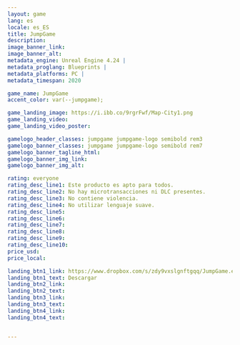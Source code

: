 ```yaml
---
layout: game
lang: es
locale: es_ES
title: JumpGame
description: 
image_banner_link:
image_banner_alt:
metadata_engine: Unreal Engine 4.24 |
metadata_proglang: Blueprints |
metadata_platforms: PC |
metadata_timespan: 2020

game_name: JumpGame
accent_color: var(--jumpgame);

game_landing_image: https://i.ibb.co/9rgrFwf/Map-City1.png
game_landing_video:
game_landing_video_poster:

gamelogo_header_classes: jumpgame jumpgame-logo semibold rem3
gamelogo_banner_classes: jumpgame jumpgame-logo semibold rem7
gamelogo_banner_tagline_html:
gamelogo_banner_img_link:
gamelogo_banner_img_alt:

rating: everyone
rating_desc_line1: Este producto es apto para todos.
rating_desc_line2: No hay microtransacciones ni DLC presentes.
rating_desc_line3: No contiene violencia.
rating_desc_line4: No utilizar lenguaje suave.
rating_desc_line5:
rating_desc_line6:
rating_desc_line7: 
rating_desc_line8: 
rating_desc_line9: 
rating_desc_line10: 
price_usd:
price_local:

landing_btn1_link: https://www.dropbox.com/s/zdy9vxslgnftgqq/JumpGame.exe?dl=0
landing_btn1_text: Descargar
landing_btn2_link:
landing_btn2_text:
landing_btn3_link:
landing_btn3_text:
landing_btn4_link:
landing_btn4_text:


---
```


